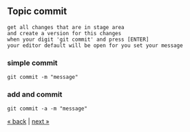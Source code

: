 ## Topic commit
```
get all changes that are in stage area
and create a version for this changes
when your digit 'git commit' and press [ENTER]
your editor default will be open for you set your message
```
### simple commit
    git commit -m "message"
    
### add and commit
    git commit -a -m "message"

[&laquo; back](https://github.com/MRCardoso/git-code/blob/master/topics/add.md) |
[next &raquo;](https://github.com/MRCardoso/git-code/blob/master/topics/branch.md)

